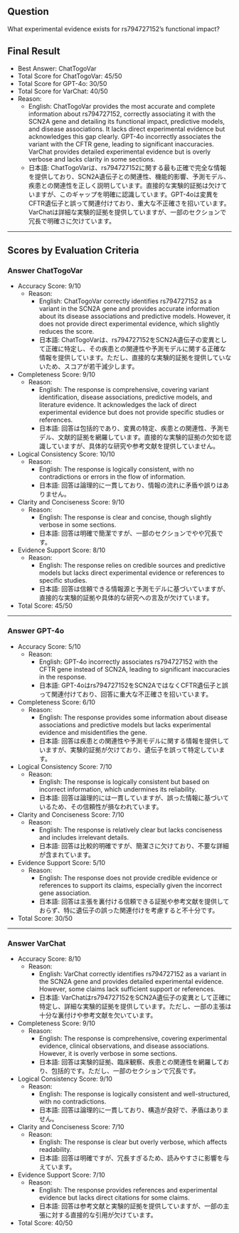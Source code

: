 ## Question

What experimental evidence exists for rs794727152’s functional impact?

## Final Result

- Best Answer: ChatTogoVar
- Total Score for ChatTogoVar: 45/50
- Total Score for GPT-4o: 30/50
- Total Score for VarChat: 40/50
- Reason:
  - English: ChatTogoVar provides the most accurate and complete information about rs794727152, correctly associating it with the SCN2A gene and detailing its functional impact, predictive models, and disease associations. It lacks direct experimental evidence but acknowledges this gap clearly. GPT-4o incorrectly associates the variant with the CFTR gene, leading to significant inaccuracies. VarChat provides detailed experimental evidence but is overly verbose and lacks clarity in some sections.
  - 日本語: ChatTogoVarは、rs794727152に関する最も正確で完全な情報を提供しており、SCN2A遺伝子との関連性、機能的影響、予測モデル、疾患との関連性を正しく説明しています。直接的な実験的証拠は欠けていますが、このギャップを明確に認識しています。GPT-4oは変異をCFTR遺伝子と誤って関連付けており、重大な不正確さを招いています。VarChatは詳細な実験的証拠を提供していますが、一部のセクションで冗長で明確さに欠けています。

---

## Scores by Evaluation Criteria

### Answer ChatTogoVar
- Accuracy Score: 9/10
  - Reason: 
    - English: ChatTogoVar correctly identifies rs794727152 as a variant in the SCN2A gene and provides accurate information about its disease associations and predictive models. However, it does not provide direct experimental evidence, which slightly reduces the score.
    - 日本語: ChatTogoVarは、rs794727152をSCN2A遺伝子の変異として正確に特定し、その疾患との関連性や予測モデルに関する正確な情報を提供しています。ただし、直接的な実験的証拠を提供していないため、スコアが若干減少します。
- Completeness Score: 9/10
  - Reason: 
    - English: The response is comprehensive, covering variant identification, disease associations, predictive models, and literature evidence. It acknowledges the lack of direct experimental evidence but does not provide specific studies or references.
    - 日本語: 回答は包括的であり、変異の特定、疾患との関連性、予測モデル、文献的証拠を網羅しています。直接的な実験的証拠の欠如を認識していますが、具体的な研究や参考文献を提供していません。
- Logical Consistency Score: 10/10
  - Reason: 
    - English: The response is logically consistent, with no contradictions or errors in the flow of information.
    - 日本語: 回答は論理的に一貫しており、情報の流れに矛盾や誤りはありません。
- Clarity and Conciseness Score: 9/10
  - Reason: 
    - English: The response is clear and concise, though slightly verbose in some sections.
    - 日本語: 回答は明確で簡潔ですが、一部のセクションでやや冗長です。
- Evidence Support Score: 8/10
  - Reason: 
    - English: The response relies on credible sources and predictive models but lacks direct experimental evidence or references to specific studies.
    - 日本語: 回答は信頼できる情報源と予測モデルに基づいていますが、直接的な実験的証拠や具体的な研究への言及が欠けています。
- Total Score: 45/50

---

### Answer GPT-4o
- Accuracy Score: 5/10
  - Reason: 
    - English: GPT-4o incorrectly associates rs794727152 with the CFTR gene instead of SCN2A, leading to significant inaccuracies in the response.
    - 日本語: GPT-4oはrs794727152をSCN2AではなくCFTR遺伝子と誤って関連付けており、回答に重大な不正確さを招いています。
- Completeness Score: 6/10
  - Reason: 
    - English: The response provides some information about disease associations and predictive models but lacks experimental evidence and misidentifies the gene.
    - 日本語: 回答は疾患との関連性や予測モデルに関する情報を提供していますが、実験的証拠が欠けており、遺伝子を誤って特定しています。
- Logical Consistency Score: 7/10
  - Reason: 
    - English: The response is logically consistent but based on incorrect information, which undermines its reliability.
    - 日本語: 回答は論理的には一貫していますが、誤った情報に基づいているため、その信頼性が損なわれています。
- Clarity and Conciseness Score: 7/10
  - Reason: 
    - English: The response is relatively clear but lacks conciseness and includes irrelevant details.
    - 日本語: 回答は比較的明確ですが、簡潔さに欠けており、不要な詳細が含まれています。
- Evidence Support Score: 5/10
  - Reason: 
    - English: The response does not provide credible evidence or references to support its claims, especially given the incorrect gene association.
    - 日本語: 回答は主張を裏付ける信頼できる証拠や参考文献を提供しておらず、特に遺伝子の誤った関連付けを考慮すると不十分です。
- Total Score: 30/50

---

### Answer VarChat
- Accuracy Score: 8/10
  - Reason: 
    - English: VarChat correctly identifies rs794727152 as a variant in the SCN2A gene and provides detailed experimental evidence. However, some claims lack sufficient support or references.
    - 日本語: VarChatはrs794727152をSCN2A遺伝子の変異として正確に特定し、詳細な実験的証拠を提供しています。ただし、一部の主張は十分な裏付けや参考文献を欠いています。
- Completeness Score: 9/10
  - Reason: 
    - English: The response is comprehensive, covering experimental evidence, clinical observations, and disease associations. However, it is overly verbose in some sections.
    - 日本語: 回答は実験的証拠、臨床観察、疾患との関連性を網羅しており、包括的です。ただし、一部のセクションで冗長です。
- Logical Consistency Score: 9/10
  - Reason: 
    - English: The response is logically consistent and well-structured, with no contradictions.
    - 日本語: 回答は論理的に一貫しており、構造が良好で、矛盾はありません。
- Clarity and Conciseness Score: 7/10
  - Reason: 
    - English: The response is clear but overly verbose, which affects readability.
    - 日本語: 回答は明確ですが、冗長すぎるため、読みやすさに影響を与えています。
- Evidence Support Score: 7/10
  - Reason: 
    - English: The response provides references and experimental evidence but lacks direct citations for some claims.
    - 日本語: 回答は参考文献と実験的証拠を提供していますが、一部の主張に対する直接的な引用が欠けています。
- Total Score: 40/50